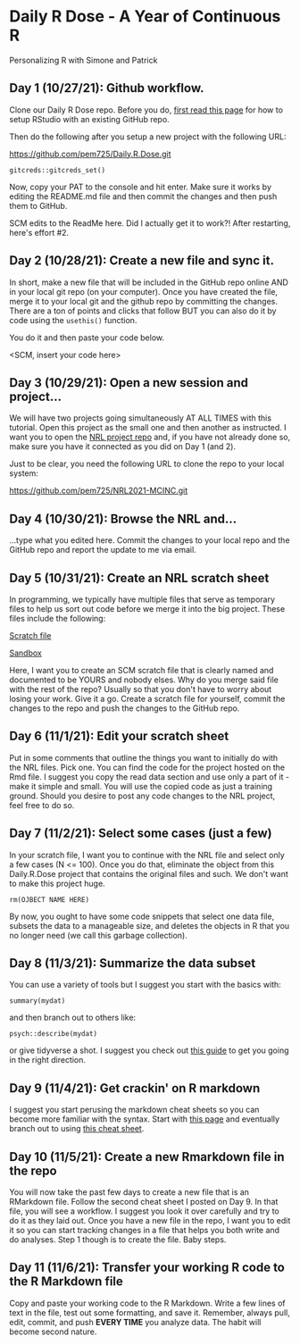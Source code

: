 # Daily R Dose - A Year of Continuous R
Personalizing R with Simone and Patrick

## Day 1 (10/27/21):  Github workflow.  

Clone our Daily R Dose repo.  Before you do, [first read this page](https://happygitwithr.com/new-github-first.html) for how to setup RStudio with an existing GitHub repo.

Then do the following after you setup a new project with the following URL:

https://github.com/pem725/Daily.R.Dose.git

`gitcreds::gitcreds_set()`

Now, copy your PAT to the console and hit enter.  Make sure it works by editing the README.md file and then commit the changes and then push them to GitHub.

SCM edits to the ReadMe here. Did I actually get it to work?!
After restarting, here's effort #2.

## Day 2 (10/28/21):  Create a new file and sync it.

In short, make a new file that will be included in the GitHub repo online AND in your local git repo (on your computer).  Once you have created the file, merge it to your local git and the github repo by committing the changes.  There are a ton of points and clicks that follow BUT you can also do it by code using the `usethis()` function.  

You do it and then paste your code below.

<SCM, insert your code here>

## Day 3 (10/29/21): Open a new session and project...

We will have two projects going simultaneously AT ALL TIMES with this tutorial.  Open this project as the small one and then another as instructed.  I want you to open the [NRL project repo](https://github.com/pem725/NRL2021-MCINC.git) and, if you have not already done so, make sure you have it connected as you did on Day 1 (and 2).

Just to be clear, you need the following URL to clone the repo to your local system:

https://github.com/pem725/NRL2021-MCINC.git

## Day 4 (10/30/21):  Browse the NRL and...

...type what you edited here.  Commit the changes to your local repo and the GitHub repo and report the update to me via email.

## Day 5 (10/31/21):  Create an NRL scratch sheet

In programming, we typically have multiple files that serve as temporary files to help us sort out code before we merge it into the big project.  These files include the following:

[Scratch file](https://www.collinsdictionary.com/us/dictionary/english/scratch-file)

[Sandbox](https://searchsecurity.techtarget.com/definition/sandbox)

Here, I want you to create an SCM scratch file that is clearly named and documented to be YOURS and nobody elses.  Why do you merge said file with the rest of the repo?  Usually so that you don't have to worry about losing your work.  Give it a go.  Create a scratch file for yourself, commit the changes to the repo and push the changes to the GitHub repo.

## Day 6 (11/1/21): Edit your scratch sheet

Put in some comments that outline the things you want to initially do with the NRL files.  Pick one.  You can find the code for the project hosted on the Rmd file.  I suggest you copy the read data section and use only a part of it - make it simple and small.  You will use the copied code as just a training ground.  Should you desire to post any code changes to the NRL project, feel free to do so.

## Day 7 (11/2/21):  Select some cases (just a few)

In your scratch file, I want you to continue with the NRL file and select only a few cases (N <= 100).  Once you do that, eliminate the object from this Daily.R.Dose project that contains the original files and such.  We don't want to make this project huge.

`rm(OJBECT NAME HERE)`

By now, you ought to have some code snippets that select one data file, subsets the data to a manageable size, and deletes the objects in R that you no longer need (we call this garbage collection).

<post your code here>

## Day 8 (11/3/21):  Summarize the data subset

You can use a variety of tools but I suggest you start with the basics with:

`summary(mydat)`

and then branch out to others like:

`psych::describe(mydat)`

or give tidyverse a shot.  I suggest you check out [this guide](https://towardsdatascience.com/a-gentle-guide-to-statistics-in-r-ccb91cc1177e) to get you going in the right direction.

<post your code here>

## Day 9 (11/4/21):  Get crackin' on R markdown

I suggest you start perusing the markdown cheat sheets so you can become more familiar with the syntax.  Start with [this page](https://github.com/adam-p/markdown-here/wiki/Markdown-Cheatsheet) and eventually branch out to using [this cheat sheet](https://www.rstudio.com/wp-content/uploads/2015/02/rmarkdown-cheatsheet.pdf).

<insert some new markdown here>

## Day 10 (11/5/21):  Create a new Rmarkdown file in the repo

You will now take the past few days to create a new file that is an RMarkdown file.  Follow the second cheat sheet I posted on Day 9.  In that file, you will see a workflow.  I suggest you look it over carefully and try to do it as they laid out.  Once you have a new file in the repo, I want you to edit it so you can start tracking changes in a file that helps you both write and do analyses.  Step 1 though is to create the file.  Baby steps.

<indicate that you have a file initialized here>

## Day 11 (11/6/21):  Transfer your working R code to the R Markdown file

Copy and paste your working code to the R Markdown.  Write a few lines of text in the file, test out some formatting, and save it.  Remember, always pull, edit, commit, and push **EVERY TIME** you analyze data.  The habit will become second nature.

<indicate you have finished the task here>


